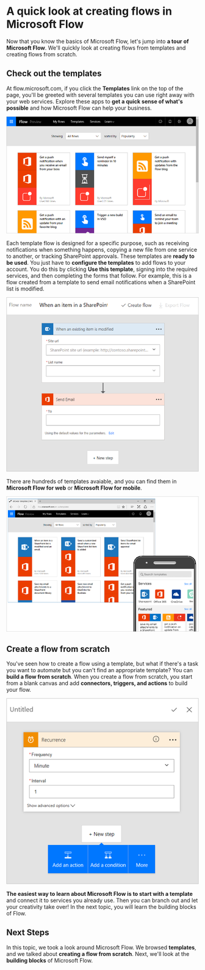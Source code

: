 <properties
   pageTitle="A quick look at creating flows | Microsoft Flow"
   description="Look at the different ways you can create flows"
   services=""
   suite="flow"
   documentationCenter="na"
   authors="camsoper"
   manager="anneta"
   editor=""
   tags=""
   featuredVideoId=""
   courseDuration="8m"/>

<tags
   ms.service="flow"
   ms.devlang="na"
   ms.topic="get-started-article"
   ms.tgt_pltfrm="na"
   ms.workload="na"
   ms.date="10/24/2016"
   ms.author="casoper"/>

# A quick look at creating flows in Microsoft Flow

Now that you know the basics of Microsoft Flow, let's jump into **a tour of Microsoft Flow**. We'll quickly look at creating flows from templates and creating flows from scratch.

## Check out the templates

At flow.microsoft.com, if you click the **Templates** link on the top of the page, you'll be greeted with several templates you can use right away with your web services. Explore these apps to **get a quick sense of what's possible** and how Microsoft Flow can help your business.

![Flow templates](./media/learning-quick-look-flow/template-list.png)

Each template flow is designed for a specific purpose, such as receiving notifications when something happens, copying a new file from one service to another, or tracking SharePoint approvals. These templates are **ready to be used**.  You just have to **configure the templates** to add flows to your account. You do this by clicking **Use this template**, signing into the required services, and then completing the forms that follow.  For example, this is a flow created from a template to send email notifications when a SharePoint list is modified. 

![Flow SharePoint template](./media/learning-quick-look-flow/sharepoint-template.png)

There are hundreds of templates avaiable, and you can find them in **Microsoft Flow for web** or **Microsoft Flow for mobile**.

![Flow web and mobile](./media/learning-quick-look-flow/flow-web-mobile.png)

## Create a flow from scratch

You've seen how to create a flow using a template, but what if there's a task you want to automate but you can't find an appropriate template? You can **build a flow from scratch**.  When you create a flow from scratch, you start from a blank canvas and add **connectors, triggers, and actions** to build your flow.  

![Blank flow](./media/learning-quick-look-flow/flow-from-blank.png)

**The easiest way to learn about Microsoft Flow is to start with a template** and connect it to services you already use.  Then you can branch out and let your creativity take over!  In the next topic, you will learn the building blocks of Flow.

## Next Steps

In this topic, we took a look around Microsoft Flow.  We browsed **templates**, and we talked about **creating a flow from scratch**.  Next, we'll look at the **building blocks** of Microsoft Flow.